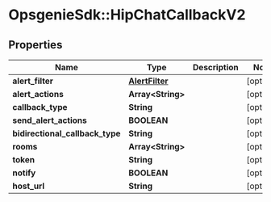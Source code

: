 # OpsgenieSdk::HipChatCallbackV2

## Properties
Name | Type | Description | Notes
------------ | ------------- | ------------- | -------------
**alert_filter** | [**AlertFilter**](AlertFilter.md) |  | [optional] 
**alert_actions** | **Array&lt;String&gt;** |  | [optional] 
**callback_type** | **String** |  | [optional] 
**send_alert_actions** | **BOOLEAN** |  | [optional] 
**bidirectional_callback_type** | **String** |  | [optional] 
**rooms** | **Array&lt;String&gt;** |  | [optional] 
**token** | **String** |  | [optional] 
**notify** | **BOOLEAN** |  | [optional] 
**host_url** | **String** |  | [optional] 


